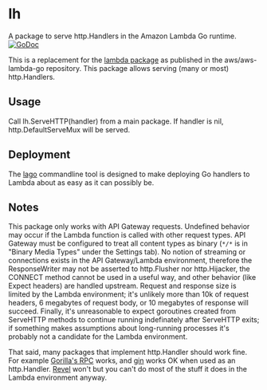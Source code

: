 # lh
A package to serve http.Handlers in the Amazon Lambda Go runtime. [![GoDoc](https://godoc.org/github.com/cloudinterfaces/lh?status.svg)](http://godoc.org/github.com/cloudinterfaces/lh)

This is a replacement for the [lambda package](github.com/aws/aws-lambda-go/lambda) as published in the aws/aws-lambda-go repository. This package allows serving (many or most) http.Handlers.

## Usage
Call lh.ServeHTTP(handler) from a main package. If handler is nil, http.DefaultServeMux will be served.

## Deployment
The [lago](https://github.com/cloudinterfaces/lago) commandline tool is designed to make deploying Go handlers to Lambda about as easy as it can possibly be.

## Notes
This package only works with API Gateway requests. Undefined behavior may occur if the Lambda function is called with other request types. API Gateway must be configured to treat all content types as binary (```*/*``` is in "Binary Media Types" under the Settings tab). No notion of streaming or connections exists in the API Gateway/Lambda environment, therefore the ResponseWriter may not be asserted to http.Flusher nor http.Hijacker, the CONNECT method cannot be used in a useful way, and other behavior (like Expect headers) are handled upstream. Request and response size is limited by the Lambda environment; it's unlikely more than 10k of request headers, 6 megabytes of request body, or 10 megabytes of response will succeed. Finally, it's unreasonable to expect goroutines created from ServeHTTP methods to continue running indefinately after ServeHTTP exits; if something makes assumptions about long-running processes it's probably not a candidate for the Lambda environment.

That said, many packages that implement http.Handler should work fine. For example [Gorilla's RPC](https://github.com/gorilla/rpc) works, and [gin](https://github.com/gin-gonic/gin) works OK when used as an http.Handler. [Revel](https://revel.github.io/) won't but you can't do most of the stuff it does in the Lambda environment anyway.
